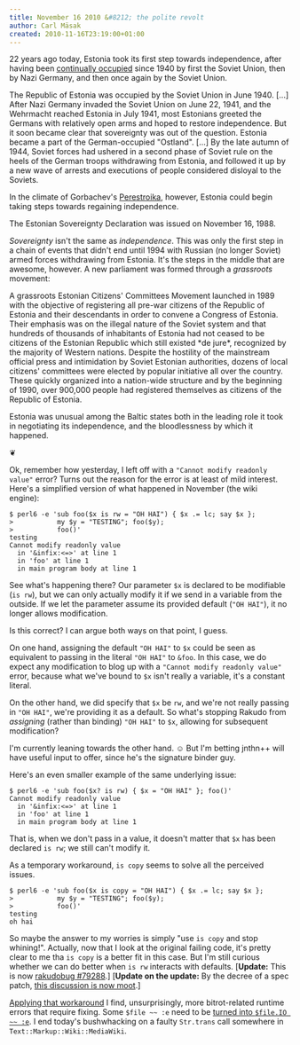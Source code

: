 ```yaml
---
title: November 16 2010 &#8212; the polite revolt
author: Carl Mäsak
created: 2010-11-16T23:19:00+01:00
---
```

22 years ago today, Estonia took its first step towards independence, after having been [continually occupied](http://en.wikipedia.org/wiki/History_of_Estonia) since 1940 by first the Soviet Union, then by Nazi Germany, and then once again by the Soviet Union.

<div class="quote">The Republic of Estonia was occupied by the Soviet Union in June 1940. [...] After Nazi Germany invaded the Soviet Union on June 22, 1941, and the Wehrmacht reached Estonia in July 1941, most Estonians greeted the Germans with relatively open arms and hoped to restore independence. But it soon became clear that sovereignty was out of the question. Estonia became a part of the German-occupied "Ostland". [...] By the late autumn of 1944, Soviet forces had ushered in a second phase of Soviet rule on the heels of the German troops withdrawing from Estonia, and followed it up by a new wave of arrests and executions of people considered disloyal to the Soviets.</div>

In the climate of Gorbachev's [Perestroika](http://en.wikipedia.org/wiki/Perestroika), however, Estonia could begin taking steps towards regaining independence.

<div class="quote">The Estonian Sovereignty Declaration was issued on November 16, 1988.</div>

*Sovereignty* isn't the same as *independence*. This was only the first step in a chain of events that didn't end until 1994 with Russian (no longer Soviet) armed forces withdrawing from Estonia. It's the steps in the middle that are awesome, however. A new parliament was formed through a *grassroots* movement:

<div class="quote">A grassroots Estonian Citizens' Committees Movement launched in 1989 with the objective of registering all pre-war citizens of the Republic of Estonia and their descendants in order to convene a Congress of Estonia. Their emphasis was on the illegal nature of the Soviet system and that hundreds of thousands of inhabitants of Estonia had not ceased to be citizens of the Estonian Republic which still existed *de jure*, recognized by the majority of Western nations. Despite the hostility of the mainstream official press and intimidation by Soviet Estonian authorities, dozens of local citizens' committees were elected by popular initiative all over the country. These quickly organized into a nation-wide structure and by the beginning of 1990, over 900,000 people had registered themselves as citizens of the Republic of Estonia.</div>

Estonia was unusual among the Baltic states both in the leading role it took in negotiating its independence, and the bloodlessness by which it happened.

<p class='separator'>&#10086;</p>

Ok, remember how yesterday, I left off with a `"Cannot modify readonly value"` error? Turns out the reason for the error is at least of mild interest. Here's a simplified version of what happened in November (the wiki engine):

    $ perl6 -e 'sub foo($x is rw = "OH HAI") { $x .= lc; say $x };
    >           my $y = "TESTING"; foo($y);
    >           foo()'
    testing
    Cannot modify readonly value
      in '&infix:<=>' at line 1
      in 'foo' at line 1
      in main program body at line 1

See what's happening there? Our parameter `$x` is declared to be modifiable (`is rw`), but we can only actually modify it if we send in a variable from the outside. If we let the parameter assume its provided default (`"OH HAI"`), it no longer allows modification.

Is this correct? I can argue both ways on that point, I guess.

On one hand, assigning the default `"OH HAI"` to `$x` could be seen as equivalent to passing in the literal `"OH HAI"` to `&foo`. In this case, we do expect any modification to blog up with a `"Cannot modify readonly value"` error, because what we've bound to `$x` isn't really a variable, it's a constant literal.

On the other hand, we did specify that `$x` be `rw`, and we're not really passing in `"OH HAI"`, we're providing it as a default. So what's stopping Rakudo from *assigning* (rather than binding) `"OH HAI"` to `$x`, allowing for subsequent modification?

I'm currently leaning towards the other hand. ☺ But I'm betting jnthn++ will have useful input to offer, since he's the signature binder guy.

Here's an even smaller example of the same underlying issue:

    $ perl6 -e 'sub foo($x? is rw) { $x = "OH HAI" }; foo()'
    Cannot modify readonly value
      in '&infix:<=>' at line 1
      in 'foo' at line 1
      in main program body at line 1

That is, when we don't pass in a value, it doesn't matter that `$x` has been declared `is rw`; we still can't modify it.

As a temporary workaround, `is copy` seems to solve all the perceived issues.

    $ perl6 -e 'sub foo($x is copy = "OH HAI") { $x .= lc; say $x };
    >           my $y = "TESTING"; foo($y);
    >           foo()'
    testing
    oh hai

So maybe the answer to my worries is simply "use `is copy` and stop whining!". Actually, now that I look at the original failing code, it's pretty clear to me tha `is copy` is a better fit in this case. But I'm still curious whether we can do better when `is rw` interacts with defaults. [**Update:** This is now [rakudobug #79288](http://rt.perl.org/rt3/Ticket/Display.html?id=79288).] [**Update on the update:** By the decree of a spec patch, [this discussion is now moot](https://github.com/perl6/specs/commit/44511d749bbbae4286dd1675ad6264c72acd2433).]

[Applying that workaround](https://github.com/viklund/november/commit/57a5c0e1ceab1e53711700f3bbb1249aa84ada3f) I find, unsurprisingly, more bitrot-related runtime errors that require fixing. Some `$file ~~ :e` need to be [turned into `$file.IO ~~ :e`](https://github.com/viklund/november/commit/d157b1e59d06df794cae9f4a1a2b72d4889f1588). I end today's bushwhacking on a faulty `Str.trans` call somewhere in `Text::Markup::Wiki::MediaWiki`.
